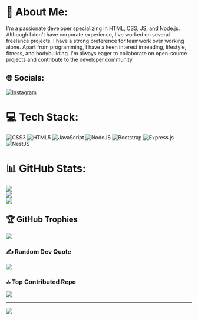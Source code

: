 # 💫 About Me:
I'm a passionate developer specializing in HTML, CSS, JS, and Node.js. Although I don't have corporate experience, I've worked on several freelance projects. I have a strong preference for teamwork over working alone. Apart from programming, I have a keen interest in reading, lifestyle, fitness, and bodybuilding. I'm always eager to collaborate on open-source projects and contribute to the developer community


## 🌐 Socials:
[![Instagram](https://img.shields.io/badge/Instagram-%23E4405F.svg?logo=Instagram&logoColor=white)](https://instagram.com/mr_abbas_drgon) 

# 💻 Tech Stack:
![CSS3](https://img.shields.io/badge/css3-%231572B6.svg?style=for-the-badge&logo=css3&logoColor=white) ![HTML5](https://img.shields.io/badge/html5-%23E34F26.svg?style=for-the-badge&logo=html5&logoColor=white) ![JavaScript](https://img.shields.io/badge/javascript-%23323330.svg?style=for-the-badge&logo=javascript&logoColor=%23F7DF1E) ![NodeJS](https://img.shields.io/badge/node.js-6DA55F?style=for-the-badge&logo=node.js&logoColor=white) ![Bootstrap](https://img.shields.io/badge/bootstrap-%238511FA.svg?style=for-the-badge&logo=bootstrap&logoColor=white) ![Express.js](https://img.shields.io/badge/express.js-%23404d59.svg?style=for-the-badge&logo=express&logoColor=%2361DAFB) ![NestJS](https://img.shields.io/badge/nestjs-%23E0234E.svg?style=for-the-badge&logo=nestjs&logoColor=white)
# 📊 GitHub Stats:
![](https://github-readme-stats.vercel.app/api?username=yarnmaster&theme=dark&hide_border=false&include_all_commits=false&count_private=false)<br/>
![](https://github-readme-streak-stats.herokuapp.com/?user=yarnmaster&theme=dark&hide_border=false)<br/>
![](https://github-readme-stats.vercel.app/api/top-langs/?username=yarnmaster&theme=dark&hide_border=false&include_all_commits=false&count_private=false&layout=compact)

## 🏆 GitHub Trophies
![](https://github-profile-trophy.vercel.app/?username=yarnmaster&theme=radical&no-frame=false&no-bg=true&margin-w=4)

### ✍️ Random Dev Quote
![](https://quotes-github-readme.vercel.app/api?type=horizontal&theme=radical)

### 🔝 Top Contributed Repo
![](https://github-contributor-stats.vercel.app/api?username=yarnmaster&limit=5&theme=dark&combine_all_yearly_contributions=true)

---
[![](https://visitcount.itsvg.in/api?id=yarnmaster&icon=0&color=0)](https://visitcount.itsvg.in)

<!-- Proudly created with GPRM ( https://gprm.itsvg.in ) -->
